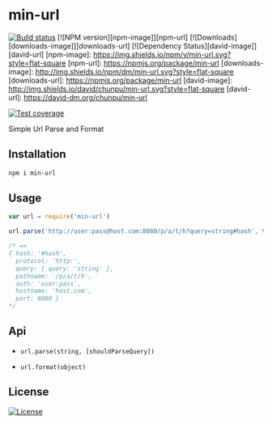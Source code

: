 min-url
===

[![Build status][travis-image]][travis-url]
[![NPM version][npm-image]][npm-url]
[![Downloads][downloads-image]][downloads-url]
[![Dependency Status][david-image]][david-url]
[npm-image]: https://img.shields.io/npm/v/min-url.svg?style=flat-square
[npm-url]: https://npmjs.org/package/min-url
[downloads-image]: http://img.shields.io/npm/dm/min-url.svg?style=flat-square
[downloads-url]: https://npmjs.org/package/min-url
[david-image]: http://img.shields.io/david/chunpu/min-url.svg?style=flat-square
[david-url]: https://david-dm.org/chunpu/min-url

[![Test coverage][coveralls-image]][coveralls-url]

Simple Url Parse and Format

Installation
---

```sh
npm i min-url
```

Usage
---

```js
var url = require('min-url')

url.parse('http://user:pass@host.com:8080/p/a/t/h?query=string#hash', true)

/* =>
{ hash: '#hash',
  protocol: 'http:',
  query: { query: 'string' },
  pathname: '/p/a/t/h',
  auth: 'user:pass',
  hostname: 'host.com',
  port: 8080 }
*/
```

Api
---

- `url.parse(string, [shouldParseQuery])`

- `url.format(object)`

License
---

[![License][license-image]][license-url]

[travis-image]: https://img.shields.io/travis/chunpu/min-url.svg?style=flat-square
[travis-url]: https://travis-ci.org/chunpu/min-url
[coveralls-image]: https://img.shields.io/coveralls/chunpu/min-url/gh-pages.svg?style=flat-square
[coveralls-url]: https://coveralls.io/r/chunpu/min-url
[license-image]: http://img.shields.io/npm/l/min-url.svg?style=flat-square
[license-url]: #
